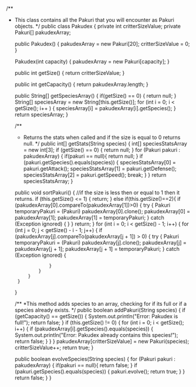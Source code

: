 /**
 * This class contains all the Pakuri that you will encounter as Pakuri objects.
 */
public class Pakudex {
    private int critterSizeValue;
    private Pakuri[] pakudexArray;

    public Pakudex() {
        pakudexArray = new Pakuri[20];
        critterSizeValue = 0;
    }

    Pakudex(int capacity) {
        pakudexArray = new Pakuri[capacity];
    }

    public int getSize() {
        return critterSizeValue;
    }

    public int getCapacity() {
        return pakudexArray.length;
    }

    public String[] getSpeciesArray() {
        if(getSize() == 0) {
            return  null;
        }
        String[] speciesArray = new String[this.getSize()];
        for (int i = 0; i < getSize(); i++ ) {
            speciesArray[i] = pakudexArray[i].getSpecies();
        }
        return speciesArray;
    }

    /**
     *  Returns the stats when called and if the size is equal to 0 returns null.
     */
    public int[] getStats(String species) {
        int[] speciesStatsArray = new int[3];
        if (getSize() == 0) {
            return null;
        }
        for (Pakuri pakuri : pakudexArray) {
            if(pakuri == null){
                return null;
            }
            if (pakuri.getSpecies().equals(species)) {
                speciesStatsArray[0] = pakuri.getAttack();
                speciesStatsArray[1] = pakuri.getDefense();
                speciesStatsArray[2] = pakuri.getSpeed();
                break;
            }
        }
        return speciesStatsArray;
    }

    public void sortPakuri() {
        //if the size is less then or equal to 1 then it returns.
        if (this.getSize() <= 1) {
            return;
        }
        else if(this.getSize()==2){
            if (pakudexArray[0].compareTo(pakudexArray[1])>0) {
                try {
                    Pakuri temporaryPakuri = (Pakuri) pakudexArray[0].clone();
                    pakudexArray[0] = pakudexArray[1];
                    pakudexArray[1] = temporaryPakuri;
                }
                catch (Exception ignored) {
                }
            }
            return;
        }
        for (int i = 0; i < getSize() - 1; i++) {
            for (int j = 0; j < getSize() - i - 1; j++) {
                if (pakudexArray[j].compareTo(pakudexArray[j + 1]) > 0) {
                    try {
                        Pakuri temporaryPakuri = (Pakuri) pakudexArray[j].clone();
                        pakudexArray[j] = pakudexArray[j + 1];
                        pakudexArray[j + 1] = temporaryPakuri;
                    }
                    catch (Exception ignored) {

                    }
                }
            }
        }
    }

    /**
     *This method adds species to an array, checking for if its full or if a species already exists.
     */
    public boolean addPakuri(String species) {
        if (getCapacity() == getSize()) {
            System.out.println("Error: Pakudex is full!");
            return false;
        }
        if (this.getSize() != 0) {
            for (int i = 0; i < getSize(); i++) {
                if (pakudexArray[i].getSpecies().equals(species)) {
                    System.out.println("Error: Pakudex already contains this species!");
                    return false;
                }
            }
        }
        pakudexArray[critterSizeValue] = new Pakuri(species);
        critterSizeValue++;
        return true;
    }

    public boolean evolveSpecies(String species) {
        for (Pakuri pakuri : pakudexArray) {
            if(pakuri == null){
             return false;
            }
            if (pakuri.getSpecies().equals(species)) {
                pakuri.evolve();
                return true;
            }
        }
        return false;
    }
}

